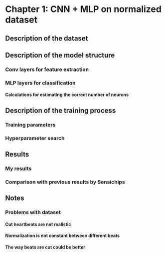 # Chapter 1: CNN + MLP on normalized dataset

## Description of the dataset

## Description of the model structure
### Conv layers for feature extraction
### MLP layers for classification
#### Calculations for estimating the correct number of neurons

## Description of the training process
### Training parameters
### Hyperparameter search

## Results
### My results
### Comparison with previous results by Sensichips

## Notes
### Problems with dataset
#### Cut heartbeats are not realistic
#### Normalization is not constant between different beats
#### The way beats are cut could be better